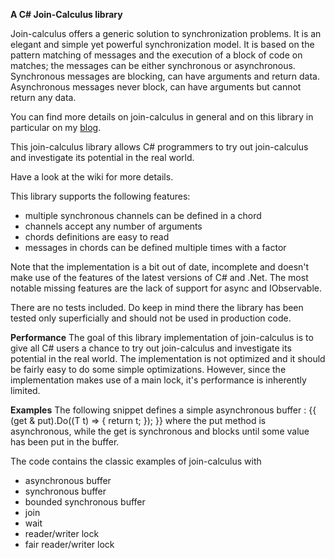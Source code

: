 **A C# Join-Calculus library**

Join-calculus offers a generic solution to synchronization problems. It is an elegant and simple yet powerful synchronization model. It is based on the pattern matching of messages and the execution of a block of code on matches; the messages can be either synchronous or asynchronous. Synchronous messages are blocking, can have arguments and return data. Asynchronous messages never block, can have arguments but cannot return any data. 

You can find more details on join-calculus in general and on this library in particular on my [blog](http://softwaretransactions.com/category/join-calculus/).

This join-calculus library allows C# programmers to try out join-calculus and investigate its potential in the real world.

Have a look at the wiki for more details.

This library supports the following features:
*    multiple synchronous channels can be defined in a chord
*    channels accept any number of arguments
*    chords definitions are easy to read
*    messages in chords can be defined multiple times with a factor

Note that the implementation is a bit out of date, incomplete and doesn't make use of the features of the latest versions of C# and .Net. The most notable missing features are the lack of support for async and IObservable.

There are no tests included. Do keep in mind there the library has been tested only superficially and should not be used in production code.

**Performance**
The goal of this library implementation of join-calculus is to give all C# users a chance to try out join-calculus and investigate its potential in the real world. The implementation is not optimized and it should be fairly easy to do some simple optimizations. However, since the implementation makes use of a main lock, it's performance is inherently limited.

**Examples**
The following snippet defines a simple asynchronous buffer :
{{
    (get & put).Do((T t) => {
        return t;
    });
}}
where the put method is asynchronous, while the get is synchronous and blocks until some value has been put in the buffer.

The code contains the classic examples of join-calculus with 
* asynchronous buffer
* synchronous buffer
* bounded synchronous buffer
* join
* wait
* reader/writer lock
* fair reader/writer lock
